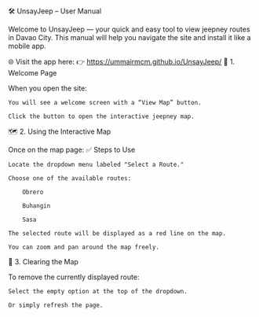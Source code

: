 🛠️ UnsayJeep – User Manual

Welcome to UnsayJeep — your quick and easy tool to view jeepney routes in Davao City. This manual will help you navigate the site and install it like a mobile app.

🌐 Visit the app here:
👉 https://ummairmcm.github.io/UnsayJeep/
👋 1. Welcome Page

When you open the site:

    You will see a welcome screen with a “View Map” button.

    Click the button to open the interactive jeepney map.

🗺️ 2. Using the Interactive Map

Once on the map page:
✅ Steps to Use

    Locate the dropdown menu labeled "Select a Route."

    Choose one of the available routes:

        Obrero

        Buhangin

        Sasa

    The selected route will be displayed as a red line on the map.

    You can zoom and pan around the map freely.

🧼 3. Clearing the Map

To remove the currently displayed route:

    Select the empty option at the top of the dropdown.

    Or simply refresh the page.